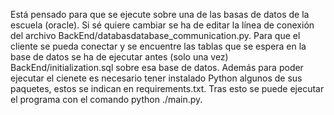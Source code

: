Está pensado para que se ejecute sobre una de las basas de datos de la escuela (oracle). Si sé quiere cambiar se ha de editar la línea de conexión del archivo BackEnd/databasdatabase_communication.py. Para que el cliente se pueda conectar y se encuentre las tablas que se espera en la base de datos se ha de ejecutar antes (solo una vez) BackEnd/initialization.sql sobre esa base de datos. Además para poder ejecutar el cienete es necesario tener instalado Python algunos de sus paquetes, estos se indican en requirements.txt. Tras esto se puede ejecutar el programa con el comando python ./main.py.